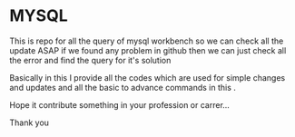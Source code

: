 # MYSQL

This is repo for all the query of mysql workbench so we can check all the update ASAP if we found any problem in github then we can just check all the error and find the query for it's solution

Basically in this I provide all the codes which are used for simple changes and updates and all the basic to advance commands in this .

Hope it contribute something in your profession or carrer...

Thank you
